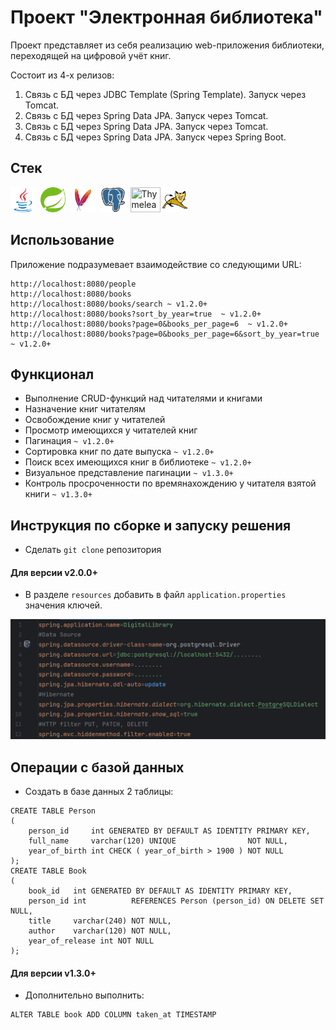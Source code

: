 # Проект "Электронная библиотека"
Проект представляет из себя реализацию web-приложения библиотеки, переходящей на цифровой учёт книг.

Состоит из 4-х релизов:

1) Связь с БД через JDBC Template (Spring Template). Запуск через Tomcat.
2) Связь с БД через Spring Data JPA. Запуск через Tomcat.
3) Связь с БД через Spring Data JPA. Запуск через Tomcat.
4) Связь с БД через Spring Data JPA. Запуск через Spring Boot.

## Стек
<div>
  <img src="https://github.com/devicons/devicon/blob/master/icons/java/java-original.svg" title="Java" alt="Java" width="40" height="40"/>&nbsp;
  <img src="https://github.com/devicons/devicon/blob/master/icons/spring/spring-original.svg" title="Spring" alt="Spring" width="40" height="40"/>&nbsp;
  <img src="https://github.com/devicons/devicon/blob/master/icons/maven/maven-original.svg" title="Maven" alt="Maven" width="40" height="40"/>&nbsp;
  <img src="https://github.com/devicons/devicon/blob/master/icons/postgresql/postgresql-original.svg" title="Postgresql" alt="Postgresql" width="40" height="40"/>&nbsp;
  <img src="https://github.com/geozakharenko/DigitalLibrary/assets/160642323/16563eb7-1fb6-406d-934e-80f7f75d151b" title="Thymeleaf" width="48" height="40">
  <img src="https://github.com/devicons/devicon/blob/master/icons/tomcat/tomcat-original.svg" title="Tomcat 9" alt="Tomcat" width="40" height="40"/>&nbsp;
</div>

## Использование
Приложение подразумевает взаимодействие со следующими URL:
```
http://localhost:8080/people
http://localhost:8080/books
http://localhost:8080/books/search ~ v1.2.0+
http://localhost:8080/books?sort_by_year=true  ~ v1.2.0+
http://localhost:8080/books?page=0&books_per_page=6  ~ v1.2.0+
http://localhost:8080/books?page=0&books_per_page=6&sort_by_year=true  ~ v1.2.0+
```
## Функционал
- Выполнение CRUD-функций над читателями и книгами
- Назначение книг читателям
- Освобождение книг у читателей
- Просмотр имеющихся у читателей книг
- Пагинация ```~ v1.2.0+```
- Сортировка книг по дате выпуска ```~ v1.2.0+```
- Поиск всех имеющихся книг в библиотеке ```~ v1.2.0+```
- Визуальное представление пагинации  ```~ v1.3.0+```
- Контроль просроченности по времянахождению у читателя взятой книги ```~ v1.3.0+```
    
## Инструкция по сборке и запуску решения
- Сделать `git clone` репозитория

#### Для версии v2.0.0+
- В разделе `resources` добавить в файл `application.properties` значения ключей.

![img_1.png](img_1.png)
## Операции с базой данных
- Создать в базе данных 2 таблицы:
```
CREATE TABLE Person
(
    person_id     int GENERATED BY DEFAULT AS IDENTITY PRIMARY KEY,
    full_name     varchar(120) UNIQUE                NOT NULL,
    year_of_birth int CHECK ( year_of_birth > 1900 ) NOT NULL
);
CREATE TABLE Book
(
    book_id   int GENERATED BY DEFAULT AS IDENTITY PRIMARY KEY,
    person_id int          REFERENCES Person (person_id) ON DELETE SET NULL,
    title     varchar(240) NOT NULL,
    author    varchar(120) NOT NULL,
    year_of_release int NOT NULL
);
```
#### Для версии v1.3.0+
- Дополнительно выполнить:
```
ALTER TABLE book ADD COLUMN taken_at TIMESTAMP
```
